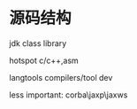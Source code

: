 # 源码结构

jdk class library

hotspot c/c++,asm 

langtools compilers/tool dev


less important: corba\jaxp\jaxws


